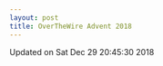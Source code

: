 ```yaml
---
layout: post
title: OverTheWire Advent 2018
---
```


<!--break-->



Updated on Sat Dec 29 20:45:30 2018
